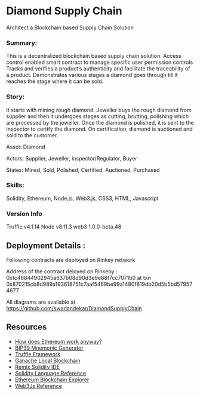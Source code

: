 # Diamond Supply Chain
Architect a Blockchain based Supply Chain Solution

### Summary: 
This is a decentralized blockchain based supply chain solution. 
Access control enabled smart contract to manage specific user permission controls
Tracks and verifies a product’s authenticity and facilitate the traceability of a product.
Demonstrates various stages a diamond goes through till it reaches the stage where it can be sold.

### Story:
It starts with mining rough diamond. Jeweller buys the rough diamond from supplier and then it undergoes stages as cutting, brutting, polishing which are processed by the jeweller.
Once the diamond is polished, it is sent to the inspector to certify the diamond. 
On certification, diamond is auctioned and sold to the customer.

Asset: Diamond

Actors: Supplier, Jeweller, inspector/Regulator, Buyer

States: Mined, Sold, Polished, Certified, Auctioned, Purchased

### Skills: 
Solidity, Ethereum, Node.js, Web3.js, CSS3, HTML, Javascript

### Version Info 

Truffle v4.1.14
Node v8.11.3
web3 1.0.0-beta.48

## Deployment Details : 

Following contracts are deployed on Rinkey network

Address of the contract deloyed on Rinkeby :
0xfc46844902945a637b08d90d3e9e88f7cc7071b0 at txn 0x870215cb8d989a193618751c7aaf5469be99a1480f819db20d5b5bd579574677

All diagrams are available at https://github.com/swadandekar/DiamondSupplyChain


## Resources

* [How does Ethereum work anyway?](https://medium.com/@preethikasireddy/how-does-ethereum-work-anyway-22d1df506369)
* [BIP39 Mnemonic Generator](https://iancoleman.io/bip39/)
* [Truffle Framework](http://truffleframework.com/)
* [Ganache Local Blockchain](http://truffleframework.com/ganache/)
* [Remix Solidity IDE](https://remix.ethereum.org/)
* [Solidity Language Reference](http://solidity.readthedocs.io/en/v0.4.24/)
* [Ethereum Blockchain Explorer](https://etherscan.io/)
* [Web3Js Reference](https://github.com/ethereum/wiki/wiki/JavaScript-API)


